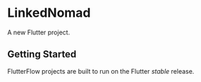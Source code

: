 # LinkedNomad

A new Flutter project.

## Getting Started

FlutterFlow projects are built to run on the Flutter _stable_ release.
